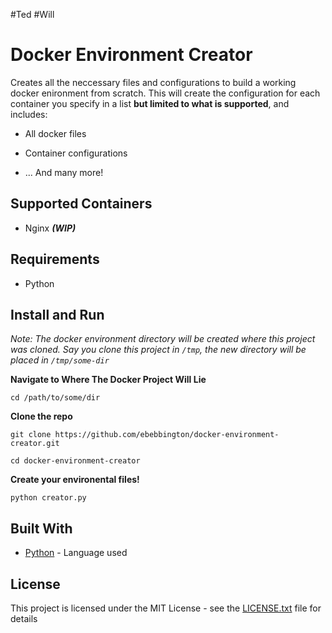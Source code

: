 #Ted #Will

# Docker Environment Creator

Creates all the neccessary files and configurations to build a working docker enironment from scratch. This will create the configuration for each container you specify in a list **but limited to what is supported**, and includes:

* All docker files

* Container configurations

* ... And many more! 

## Supported Containers

* Nginx ***(WIP)***

## Requirements

* Python

## Install and Run

*Note: The docker environment directory will be created where this project was cloned. Say you clone this project in `/tmp`, the new directory will be placed in `/tmp/some-dir`* 

**Navigate to Where The Docker Project Will Lie**

`cd /path/to/some/dir`

**Clone the repo**

 `git clone https://github.com/ebebbington/docker-environment-creator.git`
 
 `cd docker-environment-creator`
 
 **Create your environental files!**
 
 `python creator.py`

## Built With

* [Python](https://docs.python.org) - Language used

## License

This project is licensed under the MIT License - see the [LICENSE.txt](LICENSE.txt) file for details
